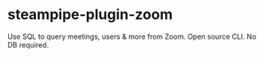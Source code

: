 # steampipe-plugin-zoom
Use SQL to query meetings, users &amp; more from Zoom. Open source CLI. No DB required.
